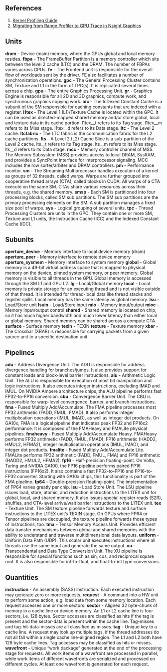 
## References

1. [Kernel Profiling Guide](https://docs.nvidia.com/nsight-compute/ProfilingGuide/#metrics-decoder)
2. [Migrating from Range Profiler to GPU Trace in Nsight Graphics](https://developer.nvidia.com/blog/migrating-from-range-profiler-to-gpu-trace-in-nsight-graphics/)

## Units
**dram** - Device (main) memory, where the GPUs global and local memory resides.
**fbpa** - The FrameBuffer Partition is a memory controller which sits between the level 2 cache (LTC) and the DRAM. The number of FBPAs varies across GPUs.
**fe** - The Frontend unit is responsible for the overall flow of workloads sent by the driver. FE also facilitates a number of synchronization operations.
**gpc** - The General Processing Cluster contains SM, Texture and L1 in the form of TPC(s). It is replicated several times across a chip.
**gpu** - The entire Graphics Processing Unit.
**gr** - Graphics Engine is responsible for all 2D and 3D graphics, compute work, and synchronous graphics copying work.
**idc** - The InDexed Constant Cache is a subunit of the SM responsible for caching constants that are indexed with a register.
**l1tex** - The Level 1 (L1)/Texture Cache is located within the GPC. It can be used as directed-mapped shared memory and/or store global, local and texture data in its cache portion. l1tex__t refers to its Tag stage. l1tex__m refers to its Miss stage. l1tex__d refers to its Data stage.
**ltc** - The Level 2 cache.
**ltcfabric** - The LTC fabric is the communication fabric for the L2 cache partitions.
**lts** - A Level 2 (L2) Cache Slice is a sub-partition of the Level 2 cache. lts__t refers to its Tag stage. lts__m refers to its Miss stage. lts__d refers to its Data stage.
**mcc** - Memory controller channel of MSS. The Memory Subsystem (MSS) provides access to local DRAM, SysRAM, and provides a SyncPoint Interface for interprocessor signaling. MCC includes the row sorter/arbiter and DRAM controllers.
**pm** - Performance monitor.
**sm** - The Streaming Multiprocessor handles execution of a kernel as groups of 32 threads, called warps. Warps are further grouped into cooperative thread arrays (CTA), called blocks in CUDA. All warps of a CTA execute on the same SM. CTAs share various resources across their threads, e.g. the shared memory.
**smsp** - Each SM is partitioned into four processing blocks, called SM sub partitions. The SM sub partitions are the primary processing elements on the SM. A sub partition manages a fixed size pool of warps.
**sys** - Logical grouping of several units.
**tpc** - Thread Processing Clusters are units in the GPC. They contain one or more SM, Texture and L1 units, the Instruction Cache (ICC) and the Indexed Constant Cache (IDC).

## Subunits
**aperture_device** - Memory interface to local device memory (dram)
**aperture_peer** - Memory interface to remote device memory
**aperture_sysmem** - Memory interface to system memory
**global** - Global memory is a 49-bit virtual address space that is mapped to physical memory on the device, pinned system memory, or peer memory. Global memory is visible to all threads in the GPU. Global memory is accessed through the SM L1 and GPU L2.
**lg** - Local/Global memory
**local** - Local memory is private storage for an executing thread and is not visible outside of that thread. It is intended for thread-local data like thread stacks and register spills. Local memory has the same latency as global memory.
**lsu** - Load/Store unit
**lsuin** - Load/Store input
**mio** - Memory input/output
**mioc** - Memory input/output control
**shared** - Shared memory is located on chip, so it has much higher bandwidth and much lower latency than either local or global memory. Shared memory can be shared across a compute CTA.
**surface** - Surface memory
**texin** - TEXIN
**texture** - Texture memory
**xbar** - The Crossbar (XBAR) is responsible for carrying packets from a given source unit to a specific destination unit.

## Pipelines
**adu** - Address Divergence Unit. The ADU is responsible for address divergence handling for branches/jumps. It also provides support for constant loads and block-level barrier instructions.
**alu** - Arithmetic Logic Unit. The ALU is responsible for execution of most bit manipulation and logic instructions. It also executes integer instructions, excluding IMAD and IMUL. On NVIDIA Ampere architecture chips, the ALU pipeline performs fast FP32-to-FP16 conversion.
**cbu** - Convergence Barrier Unit. The CBU is responsible for warp-level convergence, barrier, and branch instructions.
**fma** - Fused Multiply Add/Accumulate. The FMA pipeline processes most FP32 arithmetic (FADD, FMUL, FMAD). It also performs integer multiplication operations (IMUL, IMAD), as well as integer dot products. On GA10x, FMA is a logical pipeline that indicates peak FP32 and FP16x2 performance. It is composed of the FMAHeavy and FMALite physical pipelines.
**fmaheavy** - Fused Multiply Add/Accumulate Heavy. FMAHeavy performs FP32 arithmetic (FADD, FMUL, FMAD), FP16 arithmetic (HADD2, HMUL2, HFMA2), integer multiplication operations (IMUL, IMAD), and integer dot products.
**fmalite** - Fused Multiply Add/Accumulate Lite. FMALite performs FP32 arithmetic (FADD, FMUL, FMA) and FP16 arithmetic (HADD2, HMUL2, HFMA2).
**fp16** - Half-precision floating-point. On Volta, Turing and NVIDIA GA100, the FP16 pipeline performs paired FP16 instructions (FP16x2). It also contains a fast FP32-to-FP16 and FP16-to-FP32 converter. Starting with GA10x chips, this functionality is part of the FMA pipeline.
**fp64** - Double-precision floating-point. The implementation of FP64 varies greatly per chip.
**lsu** - Load Store Unit. The LSU pipeline issues load, store, atomic, and reduction instructions to the L1TEX unit for global, local, and shared memory. It also issues special register reads (S2R), shuffles, and CTA-level arrive/wait barrier instructions to the L1TEX unit.
**tex** - Texture Unit. The SM texture pipeline forwards texture and surface instructions to the L1TEX unit’s TEXIN stage. On GPUs where FP64 or Tensor pipelines are decoupled, the texture pipeline forwards those types of instructions, too.
**tma** - Tensor Memory Access Unit. Provides efficient data transfer mechanisms between global and shared memories with the ability to understand and traverse multidimensional data layouts.
**uniform** - Uniform Data Path (UDP). This scalar unit executes instructions where all threads use the same input and generate the same output.
**xu** - Transcendental and Data Type Conversion Unit. The XU pipeline is responsible for special functions such as sin, cos, and reciprocal square root. It is also responsible for int-to-float, and float-to-int type conversions.

## Quantities
**instruction** - An assembly (SASS) instruction. Each executed instruction may generate zero or more requests.
**request** - A command into a HW unit to perform some action, e.g. load data from some memory location. Each request accesses one or more sectors.
**sector** - Aligned 32 byte-chunk of memory in a cache line or device memory. An L1 or L2 cache line is four sectors, i.e. 128 bytes. Sector accesses are classified as hits if the tag is present and the sector-data is present within the cache line. Tag-misses and tag-hit-data-misses are all classified as misses.
**tag** - Unique key to a cache line. A request may look up multiple tags, if the thread addresses do not all fall within a single cache line-aligned region. The L1 and L2 both have 128 byte cache lines. Tag accesses may be classified as hits or misses.
**wavefront** - Unique “work package” generated at the end of the processing stage for requests. All work items of a wavefront are processed in parallel, while work items of different wavefronts are serialized and processed on different cycles. At least one wavefront is generated for each request.

